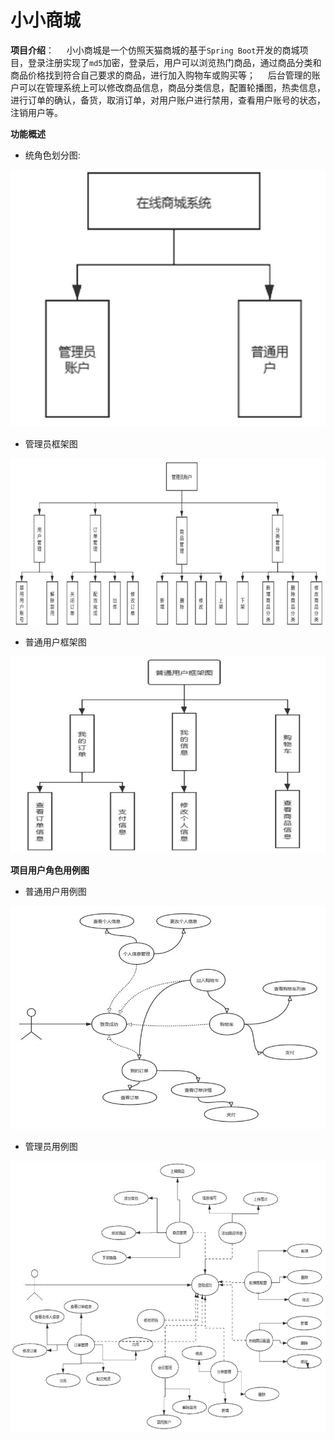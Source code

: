 # 小小商城

**项目介绍**：
&nbsp;&nbsp;&nbsp;&nbsp;小小商城是一个仿照天猫商城的基于`Spring Boot`开发的商城项目，登录注册实现了`md5`加密，登录后，用户可以浏览热门商品，通过商品分类和商品价格找到符合自己要求的商品，进行加入购物车或购买等；
&nbsp;&nbsp;&nbsp;&nbsp;后台管理的账户可以在管理系统上可以修改商品信息，商品分类信息，配置轮播图，热卖信息，进行订单的确认，备货，取消订单，对用户账户进行禁用，查看用户账号的状态，注销用户等。

**功能概述**

- 统角色划分图:

![img](assets/clip_image002.jpg)

- 管理员框架图

![img](assets/clip_image002-16775252679492.jpg)

- 普通用户框架图

![img](assets/clip_image002-16775252863034.jpg)

**项目用户角色用例图**

- 普通用户用例图

![img](assets/clip_image002-16775253493826.jpg)

- 管理员用例图

![img](assets/clip_image002-16775253712628.jpg)







